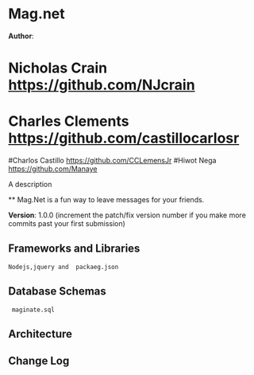 # Mag.net

**Author**:

# Nicholas Crain   https://github.com/NJcrain
# Charles Clements https://github.com/castillocarlosr
#Charlos Castillo  https://github.com/CCLemensJr
#Hiwot Nega     https://github.com/Manaye


A description 

** Mag.Net is a fun way to leave messages for your friends.

**Version**: 1.0.0 (increment the patch/fix version number if you make more commits past your first submission)

## Frameworks and Libraries
    Nodejs,jquery and  packaeg.json 
## Database Schemas
     maginate.sql
<!-- What are the steps that a user must take in order to build this app on their own machine and get it running? -->

## Architecture
<!-- Provide a detailed description of the application design. What technologies (languages, libraries, etc) you're using, and any other relevant design information. -->

## Change Log
<!-- Use this area to document the iterative changes made to your application as each feature is successfully implemented. Use time stamps. Here's an examples:

01-01-2001 4:59pm - Application now has a fully-functional express server, with GET and POST routes for the book resource.

## Credits and Collaborations
Give credit (and a link) to other people or resources that helped you build this application. -->
